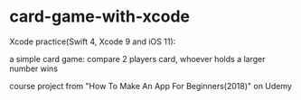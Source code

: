 # card-game-with-xcode

Xcode practice(Swift 4, Xcode 9 and iOS 11):

a simple card game: compare 2 players card, whoever holds a larger number wins

course project from "How To Make An App For Beginners(2018)" on Udemy
